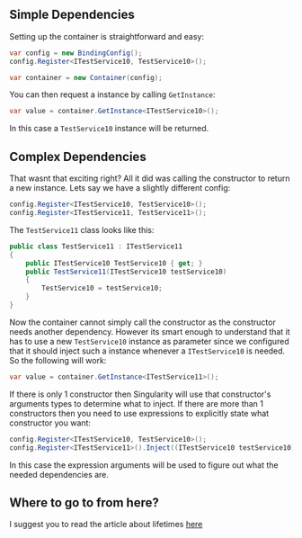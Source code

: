 ## Simple Dependencies
Setting up the container is straightforward and easy:
```cs
var config = new BindingConfig();
config.Register<ITestService10, TestService10>();

var container = new Container(config);
```

You can then request a instance by calling `GetInstance`:
```cs
var value = container.GetInstance<ITestService10>();
```
In this case a `TestService10` instance will be returned.

## Complex Dependencies
That wasnt that exciting right? All it did was calling the constructor to return a new instance. Lets say we have a slightly different config:
```cs
config.Register<ITestService10, TestService10>();
config.Register<ITestService11, TestService11>();
```
The `TestService11` class looks like this:
```cs
public class TestService11 : ITestService11
{
    public ITestService10 TestService10 { get; }
    public TestService11(ITestService10 testService10)
    {
        TestService10 = testService10;
    }
}
```

Now the container cannot simply call the constructor as the constructor needs another dependency. However its smart enough to understand that it has to use a new `TestService10` instance as parameter since we configured that it should inject such a instance whenever a `ITestService10` is needed. So the following will work:
```cs
var value = container.GetInstance<ITestService11>();
```

If there is only 1 constructor then Singularity will use that constructor's arguments types to determine what to inject. If there are more than 1 constructors then you need to use expressions to explicitly state what constructor you want:
```cs
config.Register<ITestService10, TestService10>();
config.Register<ITestService11>().Inject((ITestService10 testService10) => new TestService11(testService10));
```
In this case the expression arguments will be used to figure out what the needed dependencies are.

## Where to go to from here?
I suggest you to read the article about lifetimes [here](https://github.com/Barsonax/Singularity/wiki/Lifetimes)